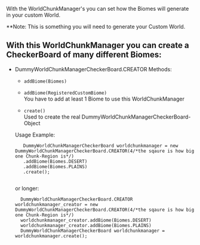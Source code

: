 With the WorldChunkManager's you can set how the Biomes will generate in your custom World.

**Note: This is something you will need to generate your Custom World.

## With this WorldChunkManager you can create a CheckerBoard of many different Biomes:
  - DummyWorldChunkManagerCheckerBoard.CREATOR
    Methods:
      - ``` addBiome(Biomes) ```<br>
      - ``` addBiome(RegisteredCustomBiome) ``` <br>
        You have to add at least 1 Biome to use this WorldChunkManager
        
      - ``` create() ``` <br>
        Used to create the real DummyWorldChunkManagerCheckerBoard-Object <br>
        
     Usage Example:
     ```
    	DummyWorldChunkManagerCheckerBoard worldchunkmanager = new DummyWorldChunkManagerCheckerBoard.CREATOR(4/*the sqaure is how big one Chunk-Region is*/)
		.addBiome(Biomes.DESERT)
		.addBiome(Biomes.PLAINS)
		.create();
          
      ```
      or longer:
      ```
    	DummyWorldChunkManagerCheckerBoard.CREATOR worldchunkmanager_creator = new DummyWorldChunkManagerCheckerBoard.CREATOR(4/*the sqaure is how big one Chunk-Region is*/)
		worldchunkmanager_creator.addBiome(Biomes.DESERT)
		worldchunkmanager_creator.addBiome(Biomes.PLAINS)
	    DummyWorldChunkManagerCheckerBoard worldchunkmanager = worldchunkmanager.create();
          
      ```
